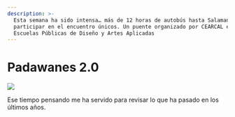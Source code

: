 ```yaml
---
description: >-
  Esta semana ha sido intensa… más de 12 horas de autobús hasta Salamanca para
  participar en el encuentro únicos. Un puente organizado por CEARCAL en las
  Escuelas Públicas de Diseño y Artes Aplicadas
---
```


# Padawanes 2.0

![](.gitbook/assets/IMG\_8423.jpg)

Ese tiempo pensando me ha servido para revisar lo que ha pasado en los últimos años.
